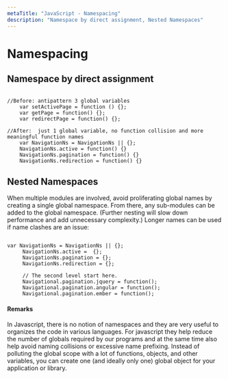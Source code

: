 ```yaml
---
metaTitle: "JavaScript - Namespacing"
description: "Namespace by direct assignment, Nested Namespaces"
---
```


# Namespacing



## Namespace by direct assignment


```

//Before: antipattern 3 global variables
    var setActivePage = function () {};
    var getPage = function() {};
    var redirectPage = function() {};

//After:  just 1 global variable, no function collision and more meaningful function names
    var NavigationNs = NavigationNs || {};
    NavigationNs.active = function() {}
    NavigationNs.pagination = function() {}
    NavigationNs.redirection = function() {}

```



## Nested Namespaces


When multiple modules are involved, avoid proliferating global names by creating a single global namespace. From there, any sub-modules can be added to the global namespace. (Further nesting will slow down performance and add unnecessary complexity.) Longer names can be used if name clashes are an issue:

```

var NavigationNs = NavigationNs || {};
     NavigationNs.active =  {};
     NavigationNs.pagination = {};
     NavigationNs.redirection = {};
    
     // The second level start here.
     Navigational.pagination.jquery = function();
     Navigational.pagination.angular = function();
     Navigational.pagination.ember = function();

```



#### Remarks


In Javascript, there is no notion of namespaces and they are very useful to organizes the code in various languages. For javascript they help reduce the number of globals required by our programs and at the same time also help avoid naming collisions or excessive name prefixing. Instead of polluting the global scope with a lot of functions, objects, and other variables, you can create one (and ideally only one) global object for your application or library.

